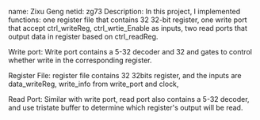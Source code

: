 name: Zixu Geng
netid: zg73
Description: In this project, I implemented functions: one register file that contains 32 32-bit register, one write port that accept ctrl_writeReg, ctrl_wrtie_Enable as inputs, two read ports that output data in register based on ctrl_readReg.

Write port: Write port contains a 5-32 decoder and 32 and gates to control whether write in the corresponding register.

Register File: register file contains 32 32bits register, and the inputs are data_writeReg, write_info from write_port and clock, 

Read Port: Similar with write port, read port also contains a 5-32 decoder, and use tristate buffer to determine which register's output will be read.

